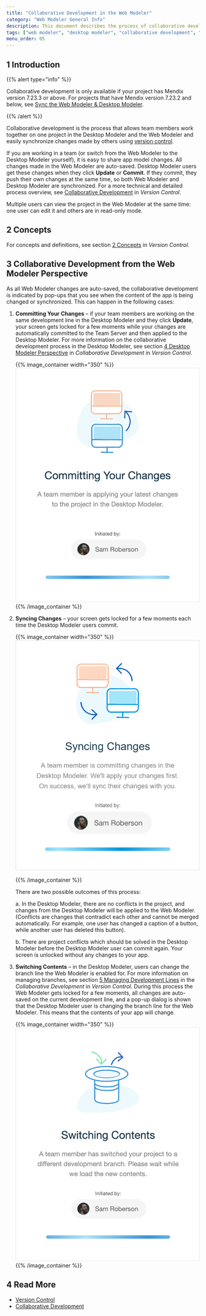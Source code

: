 ```yaml
---
title: "Collaborative Development in the Web Modeler"
category: "Web Modeler General Info"
description: This document describes the process of collaborative development between the Mendix Web Modeler and the Mendix Desktop Modeler from the perspective of the Web Modeler.
tags: ["web modeler", "desktop modeler", "collaborative development", "sync"]
menu_order: 05
---
```


## 1 Introduction

{{% alert type="info" %}}

Collaborative development is only available if your project has Mendix version 7.23.3 or above. For projects that have Mendix version 7.23.2 and below, see [Sync the Web Modeler & Desktop Modeler](general-sync-webmodeler-desktopmodeler).

{{% /alert %}}

Collaborative development is the process that allows team members work together on one project in the Desktop Modeler and the Web Modeler and easily synchronize changes made by others using [version control](/refguide/version-control). 

If you are working in a team (or switch from the Web Modeler to the Desktop Modeler yourself), it is easy to share app model changes. All changes made in the Web Modeler are auto-saved. Desktop Modeler users get these changes when they click **Update** or **Commit**. If they commit, they push their own changes at the same time, so both Web Modeler and Desktop Modeler are synchronized. For a more technical and detailed process overview, see [Collaborative Development](/refguide/collaborative-development) in *Version Control*. 

Multiple users can view the project in the Web Modeler at the same time: one user can edit it and others are in read-only mode. 

## 2 Concepts

For concepts and definitions, see section [2 Concepts](/refguide/version-control) in *Version Control*. 

## 3 Collaborative Development from the Web Modeler Perspective

As all Web Modeler changes are auto-saved, the collaborative development is indicated by pop-ups that you see when the content of the app is being changed or synchronized. This can happen in the following cases:

1. **Committing Your Changes** – if your team members are working on the same development line in the Desktop Modeler and they click **Update**, your screen gets locked for a few moments while your changes are automatically committed to the Team Server and then applied to the Desktop Modeler. For more information on the collaborative development process in the Desktop Modeler, see section [4 Desktop Modeler Perspective]() in *Collaborative Development* in *Version Control*.

    {{% image_container width="350" %}}![Committing Changes Dialog Box](attachments/general-collaborative-development/committing-changes.png)
   {{% /image_container %}}

2.  **Syncing Changes** – your screen gets locked for a few moments each time the Desktop Modeler users commit. <br/>

    {{% image_container width="350" %}}![Synching Changes Dialog Box](attachments/general-collaborative-development/synching-changes.png)<br/>

    {{% /image_container %}}

    There are two possible outcomes of this process:<br/>

    a.  In the Desktop Modeler, there are no conflicts in the project, and changes from the Desktop Modeler will be applied to the Web Modeler. (Conflicts are changes that contradict each other and cannot be merged automatically. For example, one user has changed a caption of a button, while another user has deleted this button).

    b.  There are project conflicts which should be solved in the Desktop Modeler before the Desktop Modeler user can commit again. Your screen is unlocked without any changes to your app.  

3.  **Switching Contents** – in the Desktop Modeler, users can change the branch line the Web Modeler is enabled for. For more information on managing branches, see section [5 Managing Development Lines](#managing-branches) in the *Collaborative Development* in *Version Control*. 
	During this process the Web Modeler gets locked for a few moments, all changes are auto-saved on the current development line, and a pop-up dialog is shown that the Desktop Modeler user is changing the branch line for the Web Modeler. This means that the contents of your app will change. 

	{{% image_container width="350" %}}![Switching Contents Dialog Box](attachments/general-collaborative-development/switching-branches.png)
  {{% /image_container %}}

## 4 Read More

* [Version Control](/refguide/version-control)
* [Collaborative Development](/refguide/collaborative-development)

